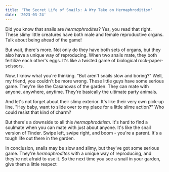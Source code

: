 ```yaml
---
title: 'The Secret Life of Snails: A Wry Take on Hermaphroditism'
date: '2023-03-24'
---
```


Did you know that snails are *hermaphrodites*? Yes, you read that right. These slimy little creatures have both male and female reproductive organs. Talk about being ahead of the game!

But wait, there's more. Not only do they have both sets of organs, but they also have a unique way of reproducing. When two snails mate, they both fertilize each other's eggs. It's like a twisted game of biological rock-paper-scissors.

Now, I know what you're thinking. "But aren't snails slow and boring?" Well, my friend, you couldn't be more wrong. These little guys have some serious game. They're like the Casanovas of the garden. They can mate with anyone, anywhere, anytime. They're basically the ultimate party animals.

And let's not forget about their slimy exterior. It's like their very own pick-up line. "Hey baby, want to slide over to my place for a little slime action?" Who could resist that kind of charm?

But there's a downside to all this *hermaphroditism*. It's hard to find a soulmate when you can mate with just about anyone. It's like the snail version of Tinder. Swipe left, swipe right, and boom - you're a parent. It's a tough life out there in the garden.

In conclusion, snails may be slow and slimy, but they've got some serious game. They're *hermaphrodites* with a unique way of reproducing, and they're not afraid to use it. So the next time you see a snail in your garden, give them a little respect

